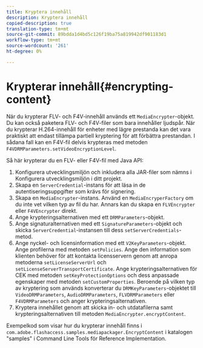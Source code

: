 ```yaml
---
title: Kryptera innehåll
description: Kryptera innehåll
copied-description: true
translation-type: tm+mt
source-git-commit: 89bdda1d4bd5c126f19ba75a819942df901183d1
workflow-type: tm+mt
source-wordcount: '261'
ht-degree: 0%

---
```



# Krypterar innehåll{#encrypting-content}

När du krypterar FLV- och F4V-innehåll används ett `MediaEncrypter`-objekt. Du kan också paketera FLV- och F4V-filer som bara innehåller ljudspår. När du krypterar H.264-innehåll för enheter med lägre prestanda kan det vara praktiskt att endast tillämpa partiell kryptering för att förbättra prestandan. I sådana fall kan en F4V-fil delvis krypteras med metoden `F4VDRMParameters.setVideoEncryptionLevel`.

Så här krypterar du en FLV- eller F4V-fil med Java API:

1. Konfigurera utvecklingsmiljön och inkludera alla JAR-filer som nämns i Konfigurera utvecklingsmiljön i ditt projekt.
1. Skapa en `ServerCredential`-instans för att läsa in de autentiseringsuppgifter som krävs för signering.
1. Skapa en `MediaEncrypter`-instans. Använd en `MediaEncryperFactory` om du inte vet vilken typ av fil du har. Annars kan du skapa en `FLVEncrypter` eller `F4VEncrypter` direkt.
1. Ange krypteringsalternativen med ett `DRMParameters`-objekt.
1. Ange signaturalternativen med ett `SignatureParameters`-objekt och skicka `ServerCredential`-instansen till dess `setServerCredentials`-metod.
1. Ange nyckel- och licensinformation med ett `V2KeyParameters`-objekt. Ange profilerna med metoden `setPolicies`. Ange den information som klienten behöver för att kontakta licensservern genom att anropa metoderna `setLicenseServerUrl` och `setLicenseServerTransportCertificate`. Ange krypteringsalternativen för CEK med metoden `setKeyProtectionOptions` och dess anpassade egenskaper med metoden `setCustomProperties`. Beroende på vilken typ av kryptering som används konverterar du `DRMKeyParameters`-objektet till `VideoDRMParameters`, `AudioDRMParameters`, `FLVDRMParameters` eller `F4VDRMParameters` och anger krypteringsalternativen.
1. Kryptera innehållet genom att skicka in- och utdatafilerna samt krypteringsalternativen till metoden `MediaEncrypter.encryptContent`.

Exempelkod som visar hur du krypterar innehåll finns i `com.adobe.flashaccess.samples.mediapackager.EncryptContent` i katalogen &quot;samples&quot; i Command Line Tools för Reference Implementation.

